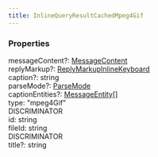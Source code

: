 ```yaml
---
title: InlineQueryResultCachedMpeg4Gif
---
```


### Properties

<div class="flex flex-col gap-3"><div><div class="flex gap-2"><div class="font-mono"><span class="font-bold">messageContent</span><span class="opacity-50"><span title="Optional" class="cursor-help">?</span>:</span> <a href="/gh/types/messagecontent"  >MessageContent</a></div></div></div><div><div class="flex gap-2"><div class="font-mono"><span class="font-bold">replyMarkup</span><span class="opacity-50"><span title="Optional" class="cursor-help">?</span>:</span> <a href="/gh/types/replymarkupinlinekeyboard"  >ReplyMarkupInlineKeyboard</a></div></div></div><div><div class="flex gap-2"><div class="font-mono"><span class="font-bold">caption</span><span class="opacity-50"><span title="Optional" class="cursor-help">?</span>:</span> <span>string</span></div></div></div><div><div class="flex gap-2"><div class="font-mono"><span class="font-bold">parseMode</span><span class="opacity-50"><span title="Optional" class="cursor-help">?</span>:</span> <a href="/gh/types/parsemode"  >ParseMode</a></div></div></div><div><div class="flex gap-2"><div class="font-mono"><span class="font-bold">captionEntities</span><span class="opacity-50"><span title="Optional" class="cursor-help">?</span>:</span> <a href="/gh/types/messageentity"  >MessageEntity</a><span class="opacity-50">[]</span></div></div></div><div><div class="flex gap-2"><div class="font-mono"><span class="font-bold">type</span><span class="opacity-50">:</span> <span>&quot;mpeg4Gif&quot;</span></div><div class="flex items-center"><div class="bg-dbt px-1.5 rounded-md select-none text-fgt text-[10px]">DISCRIMINATOR</div></div></div></div><div><div class="flex gap-2"><div class="font-mono"><span class="font-bold">id</span><span class="opacity-50">:</span> <span>string</span></div></div></div><div><div class="flex gap-2"><div class="font-mono"><span class="font-bold">fileId</span><span class="opacity-50">:</span> <span>string</span></div><div class="flex items-center"><div class="bg-dbt px-1.5 rounded-md select-none text-fgt text-[10px]">DISCRIMINATOR</div></div></div></div><div><div class="flex gap-2"><div class="font-mono"><span class="font-bold">title</span><span class="opacity-50"><span title="Optional" class="cursor-help">?</span>:</span> <span>string</span></div></div></div></div>

